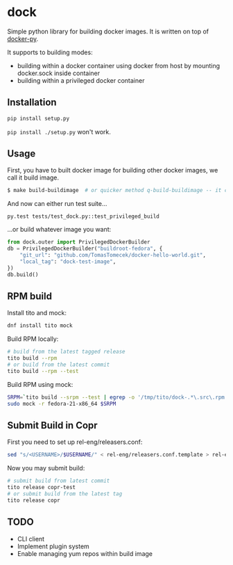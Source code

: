 dock
====

Simple python library for building docker images. It is written on top of [docker-py](https://github.com/docker/docker-py).

It supports to building modes:

 * building within a docker container using docker from host by mounting docker.sock inside container
 * building within a privileged docker container

## Installation

```bash
pip install setup.py
```

`pip install ./setup.py` won't work.

## Usage

First, you have to built docker image for building other docker images, we call it build image.

```bash
$ make build-buildimage  # or quicker method q-build-buildimage -- it caches steps
```

And now can either run test suite...

```
py.test tests/test_dock.py::test_privileged_build
```

...or build whatever image you want:

```python
from dock.outer import PrivilegedDockerBuilder
db = PrivilegedDockerBuilder("buildroot-fedora", {
    "git_url": "github.com/TomasTomecek/docker-hello-world.git",
    "local_tag": "dock-test-image",
})
db.build()
```

## RPM build

Install tito and mock:

```bash
dnf install tito mock
```

Build RPM locally:

```bash
# build from the latest tagged release
tito build --rpm
# or build from the latest commit
tito build --rpm --test
```

Build RPM using mock:

```bash
SRPM=`tito build --srpm --test | egrep -o '/tmp/tito/dock-.*\.src\.rpm'`
sudo mock -r fedora-21-x86_64 $SRPM
```

## Submit Build in Copr

First you need to set up rel-eng/releasers.conf:

```bash
sed "s/<USERNAME>/$USERNAME/" < rel-eng/releasers.conf.template > rel-eng/releasers.conf
```

Now you may submit build:

```bash
# submit build from latest commit
tito release copr-test
# or submit build from the latest tag
tito release copr
```

## TODO

* CLI client
* Implement plugin system
* Enable managing yum repos within build image

